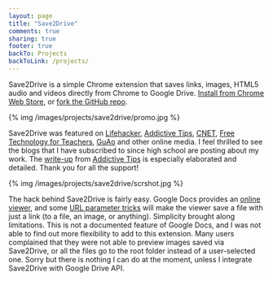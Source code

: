 ```yaml
---
layout: page
title: "Save2Drive"
comments: true
sharing: true
footer: true
backTo: Projects
backToLink: /projects/
---
```


Save2Drive is a simple Chrome extension that saves links, images, HTML5 audio and videos directly from Chrome to Google Drive. [Install from Chrome Web Store](https://chrome.google.com/webstore/detail/save-to-drive/deoibeabfchdpckcmamaadeccohilbkp), or [fork the GitHub repo](https://github.com/scottcheng/save2drive).

{% img /images/projects/save2drive/promo.jpg %}

Save2Drive was featured on [Lifehacker](http://lifehacker.com/5963877/save-to-drive-instantly-sends-images-audio-and-video-to-google-drive), [Addictive Tips](http://www.addictivetips.com/web/quickly-save-images-links-audio-video-to-google-drive-from-chrome/), [CNET](http://download.cnet.com/Save-to-Drive/3000-33362_4-75816673.html), [Free Technology for Teachers](http://www.freetech4teachers.com/2012/12/right-click-to-save-images-and-more-to.html), [GuAo](http://www.guao.hk/posts/save-to-drive-instantly-sends-images-audio-and-video-to-google-drive.html) and other online media. I feel thrilled to see the blogs that I have subscribed to since high school are posting about my work. The [write-up](http://www.addictivetips.com/web/quickly-save-images-links-audio-video-to-google-drive-from-chrome/) from [Addictive Tips](http://www.addictivetips.com/) is especially elaborated and detailed. Thank you for all the support!

<!-- http://www.forest.impress.co.jp/docs/review/20121129_575735.html -->
<!-- http://habrahabr.ru/post/160785/ -->
<!-- http://bitelia.com/2012/11/save-to-drive-google-drive-chrome -->

{% img /images/projects/save2drive/scrshot.jpg %}

The hack behind Save2Drive is fairly easy. Google Docs provides an [online viewer](http://docs.google.com/viewer), and some [URL parameter tricks](https://github.com/scottcheng/save2drive/blob/master/background.js#L44) will make the viewer save a file with just a link (to a file, an image, or anything). Simplicity brought along limitations. This is not a documented feature of Google Docs, and I was not able to find out more flexibility to add to this extension. Many users complained that they were not able to preview images saved via Save2Drive, or all the files go to the root folder instead of a user-selected one. Sorry but there is nothing I can do at the moment, unless I integrate Save2Drive with Google Drive API.
